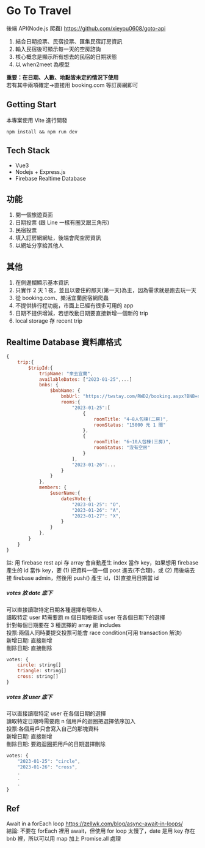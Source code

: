 # Go To Travel
後端 API(Node.js 爬蟲) https://github.com/xieyou0608/goto-api  
1. 結合日期投票、民宿投票、匯集民宿訂房資訊
2. 輸入民宿後可顯示每一天的空房諮詢
2. 核心概念是顯示所有想去的民宿的日期狀態
3. 以 when2meet 為模型

**重要：在日期、人數、地點皆未定的情況下使用**  
若有其中兩項確定→直接用 booking.com 等訂房網即可

## Getting Start
本專案使用 Vite 進行開發
```
npm install && npm run dev
```

## Tech Stack
- Vue3
- Nodejs + Express.js
- Firebase Realtime Database

## 功能
1. 開一個旅遊頁面
2. 日期投票 (跟 Line 一樣有圈叉跟三角形)
3. 民宿投票
4. 填入訂房網網址，後端會爬空房資訊
5. 以網址分享給其他人

## 其他
1. 在側邊攔顯示基本資訊
3. 只實作 2 天 1 夜，並且以要住的那天(第一天)為主，因為需求就是跑去玩一天  
4. 從 booking.com、樂活宜蘭民宿網爬蟲
6. 不提供排行程功能，市面上已經有很多可用的 app
7. 日期不提供增減，若想改動日期要直接新增一個新的 trip
6. local storage 存 recent trip 

## Realtime Database 資料庫格式
```javascript
{
    trip:{
        $tripId:{
            tripName: "來去宜蘭",
            availableDates: ["2023-01-25",...]
            bnbs: {
                $bnbName: {
                    bnbUrl: "https://twstay.com/RWD2/booking.aspx?BNB=shenzhou&OrderType=2",
                    rooms:{
                        "2023-01-25":[
                            {
                                roomTitle: "4~8人包棟(二房)",
                                roomStatus: "15000 元 1 間"
                            },
                            {
                                roomTitle: "6~10人包棟(三房)",
                                roomStatus: "沒有空房"
                            }
                        ],
                        "2023-01-26":...
                    }
                }
            },
            members: {
                $userName:{
                    datesVote:{
                        "2023-01-25": "O",
                        "2023-01-26": "A",
                        "2023-01-27": "X",
                    }
                }
            },
        }
    }
}
```
註: 用 firebase rest api 存 array 會自動產生 index 當作 key，如果想用 firebase 產生的 id 當作 key，要 (1) 把資料一個一個 post 進去(不合理)，或 (2) 用後端去接 firebase admin，然後用 push() 產生 id，(3)直接用日期當 id  

##### votes 放 date 底下
可以直接讀取特定日期各種選擇有哪些人  
讀取特定 user 時需要跑 m 個日期檢查該 user 在各個日期下的選擇  
針對每個日期要在 3 種選擇的 array 跑 includes  
投票:兩個人同時要提交投票可能會 race condition(可用 transaction 解決)  
新增日期: 直接新增  
刪除日期: 直接刪除
```javascript
votes: {
    circle: string[]
    triangle: string[]
    cross: string[]
}
```
##### votes 放 user 底下
可以直接讀取特定 user 在各個日期的選擇  
讀取特定日期時需要跑 n 個用戶的迴圈把選擇依序加入  
投票:各個用戶只會寫入自己的那塊資料  
新增日期: 直接新增  
刪除日期: 要跑迴圈把用戶的日期選擇刪除
```javascript
votes: {
    "2023-01-25": "circle",
    "2023-01-26": "cross",
    .
    .
    .
}
```

## Ref
Await in a forEach loop https://zellwk.com/blog/async-await-in-loops/  
結論: 不要在 forEach 裡用 await，但使用 for loop 太慢了，date 是用 key 存在 bnb 裡，所以可以用 map 加上 Promise.all 處理